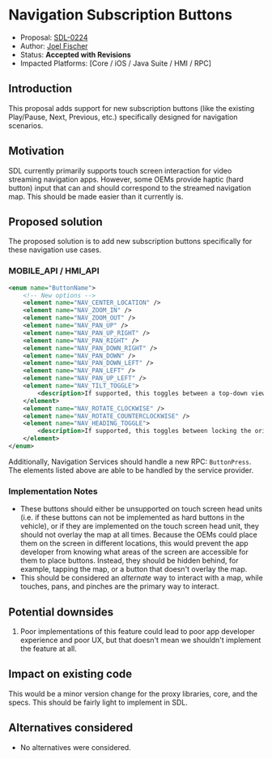 # Navigation Subscription Buttons

* Proposal: [SDL-0224](0224-navigation-subscription-buttons.md)
* Author: [Joel Fischer](https://github.com/joeljfischer)
* Status: **Accepted with Revisions**
* Impacted Platforms: [Core / iOS / Java Suite / HMI / RPC]

## Introduction
This proposal adds support for new subscription buttons (like the existing Play/Pause, Next, Previous, etc.) specifically designed for navigation scenarios.

## Motivation
SDL currently primarily supports touch screen interaction for video streaming navigation apps. However, some OEMs provide haptic (hard button) input that can and should correspond to the streamed navigation map. This should be made easier than it currently is.

## Proposed solution
The proposed solution is to add new subscription buttons specifically for these navigation use cases.

### MOBILE_API / HMI_API
```xml
<enum name="ButtonName">
    <!-- New options -->
    <element name="NAV_CENTER_LOCATION" />
    <element name="NAV_ZOOM_IN" />
    <element name="NAV_ZOOM_OUT" />
    <element name="NAV_PAN_UP" />
    <element name="NAV_PAN_UP_RIGHT" />
    <element name="NAV_PAN_RIGHT" />
    <element name="NAV_PAN_DOWN_RIGHT" />
    <element name="NAV_PAN_DOWN" />
    <element name="NAV_PAN_DOWN_LEFT" />
    <element name="NAV_PAN_LEFT" />
    <element name="NAV_PAN_UP_LEFT" />
    <element name="NAV_TILT_TOGGLE">
        <description>If supported, this toggles between a top-down view and an angled/3D view. If your app supports different, but substantially similar options, then you may implement those. If you don't implement these or similar options, do not subscribe to this button.</description>
    </element>
    <element name="NAV_ROTATE_CLOCKWISE" />
    <element name="NAV_ROTATE_COUNTERCLOCKWISE" />
    <element name="NAV_HEADING_TOGGLE">
        <description>If supported, this toggles between locking the orientation to north or to the vehicle's heading. If your app supports different, but substantially similar options, then you may implement those. If you don't implement these or similar options, do not subscribe to this button.
    </element>
</enum>
```

Additionally, Navigation Services should handle a new RPC: `ButtonPress`. The elements listed above are able to be handled by the service provider.

### Implementation Notes
* These buttons should either be unsupported on touch screen head units (i.e. if these buttons can not be implemented as hard buttons in the vehicle), or if they are implemented on the touch screen head unit, they should not overlay the map at all times. Because the OEMs could place them on the screen in different locations, this would prevent the app developer from knowing what areas of the screen are accessible for them to place buttons. Instead, they should be hidden behind, for example, tapping the map, or a button that doesn't overlay the map.
* This should be considered an _alternate_ way to interact with a map, while touches, pans, and pinches are the primary way to interact.

## Potential downsides
1. Poor implementations of this feature could lead to poor app developer experience and poor UX, but that doesn't mean we shouldn't implement the feature at all.

## Impact on existing code
This would be a minor version change for the proxy libraries, core, and the specs. This should be fairly light to implement in SDL.

## Alternatives considered
* No alternatives were considered.
